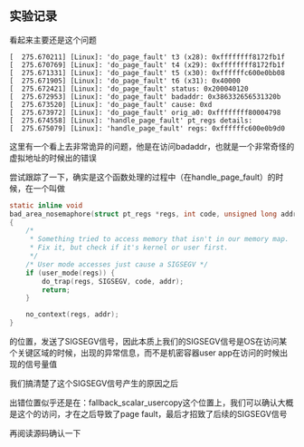 ## 实验记录
看起来主要还是这个问题
```
[  275.670211] [Linux]: 'do_page_fault' t3 (x28): 0xffffffff8172fb1f                                                                                  [  275.670769] [Linux]: 'do_page_fault' t4 (x29): 0xffffffff8172fb1f                                                                                  [  275.671331] [Linux]: 'do_page_fault' t5 (x30): 0xffffffc600e0bb08                                                                                  [  275.671905] [Linux]: 'do_page_fault' t6 (x31): 0x40000                                                                                             [  275.672421] [Linux]: 'do_page_fault' status: 0x200040120                                                                                           [  275.672953] [Linux]: 'do_page_fault' badaddr: 0x386332656531320b                                                                                   [  275.673520] [Linux]: 'do_page_fault' cause: 0xd                                                                                                    [  275.673972] [Linux]: 'do_page_fault' orig_a0: 0xffffffff80004798
[  275.674558] [Linux]: 'handle_page_fault' pt_regs details:
[  275.675079] [Linux]: 'handle_page_fault' regs: 0xffffffc600e0b9d0
```
这里有一个看上去非常诡异的问题，他是在访问badaddr，也就是一个非常奇怪的虚拟地址的时候出的错误

尝试跟踪了一下，确实是这个函数处理的过程中（在handle_page_fault）的时候，在一个叫做
```C
static inline void
bad_area_nosemaphore(struct pt_regs *regs, int code, unsigned long addr)
{
	/*
	 * Something tried to access memory that isn't in our memory map.
	 * Fix it, but check if it's kernel or user first.
	 */
	/* User mode accesses just cause a SIGSEGV */
	if (user_mode(regs)) {
		do_trap(regs, SIGSEGV, code, addr);
		return;
	}

	no_context(regs, addr);
}
```
的位置，发送了SIGSEGV信号，因此本质上我们的SIGSEGV信号是OS在访问某个关键区域的时候，出现的异常信息，而不是机密容器user app在访问的时候出现的信号量值

我们搞清楚了这个SIGSEGV信号产生的原因之后

出错位置似乎还是在：fallback_scalar_usercopy这个位置上，我们可以确认大概是这个的访问，才在之后导致了page fault，最后才招致了后续的SIGSEGV信号

再阅读源码确认一下